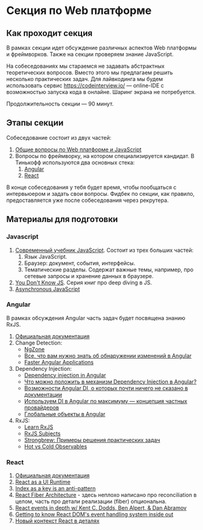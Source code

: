 # Секция по Web платформе

## Как проходит секция

В рамках секции идет обсуждение различных аспектов Web платформы и фреймворков. Также на секции проверяем знание JavaScript.

На собеседованиях мы стараемся не задавать абстрактных теоретических вопросов. Вместо этого мы предлагаем решить несколько практических задач. Для лайвкодинга мы будем использовать сервис https://codeinterview.io/ — online-IDE с возможностью запуска кода в онлайне. Шаринг экрана не потребуется.

Продолжительность секции — 90 минут.

## Этапы секции

Собеседование состоит из двух частей:

1. [Общие вопросы по Web платформе и JavaScript](#javascript)
2. Вопросы по фреймворку, на котором специализируется кандидат. В Тинькофф используются два основных стека:
   1. [Angular](#angular)
   2. [React](#react)

В конце собеседования у тебя будет время, чтобы пообщаться с интервьюером и задать свои вопросы. Фидбек по секции, как правило, предоставляется уже после собеседования через рекрутера.

## Материалы для подготовки

### Javascript

1. [Современный учебник JavaScript](https://learn.javascript.ru/). Состоит из трех больших частей:
   1. Язык JavaScript.
   1. Браузер: документ, события, интерфейсы.
   1. Тематические разделы. Содержат важные темы, например, про сетевые запросы и хранение данных в браузере.
2. [You Don't Know JS](https://github.com/getify/You-Dont-Know-JS). Серия книг про deep diving в JS.
3. [Asynchronous JavaScript](https://developer.mozilla.org/en-US/docs/Learn/JavaScript/Asynchronous)

### Angular

В рамках обсуждения Angular часть задач будет посвящена знанию RxJS.

1. [Официальная документация](https://angular.io/docs)
2. Change Detection:
   - [NgZone](https://angular.io/guide/zone)
   - [Все, что вам нужно знать об обнаружении изменений в Angular](https://habr.com/ru/post/327004/)
   - [Faster Angular Applications](https://blog.mgechev.com/2017/11/11/faster-angular-applications-onpush-change-detection-immutable-part-1/)
3. Dependency Injection:
   - [Dependency injection in Angular](https://angular.io/guide/dependency-injection)
   - [Что можно положить в механизм Dependency Injection в Angular?](https://habr.com/ru/company/tinkoff/blog/516622/)
   - [Возможности Angular DI, о которых почти ничего не сказано в документации](https://habr.com/ru/company/tinkoff/blog/523160/)
   - [Используем DI в Angular по максимуму — концепция частных провайдеров](https://habr.com/ru/company/tinkoff/blog/507906/)
   - [Глобальные объекты в Angular](https://habr.com/ru/company/tinkoff/blog/548510/)
4. RxJS:
   - [Learn RxJS](https://www.learnrxjs.io/)
   - [RxJS Subjects](https://aalexeev239.github.io/rxjs-subjects/)
   - [Strongbrew: Примеры решения практических задач](https://blog.strongbrew.io/tag/RxJS/)
   - [Hot vs Cold Observables](https://benlesh.medium.com/hot-vs-cold-observables-f8094ed53339#.8x9uam5rg)

### React

1. [Официальная документация](https://reactjs.org/docs/getting-started.html)
1. [React as a UI Runtime](https://overreacted.io/react-as-a-ui-runtime/)
1. [Index as a key is an anti-pattern](https://medium.com/@robinpokorny/index-as-a-key-is-an-anti-pattern-e0349aece318)
1. [React Fiber Architecture](https://github.com/acdlite/react-fiber-architecture) - здесь неплохо написано про reconciliation в целом, часть про детали реализации (fiber) опциональна.
1. [React events in depth w/ Kent C. Dodds, Ben Alpert, & Dan Abramov](https://www.youtube.com/watch?v=dRo_egw7tBc)
1. [Getting to know React DOM's event handling system inside out](https://medium.com/the-guild/getting-to-know-react-doms-event-handling-system-inside-out-378c44d2a5d0)
1. [Новый контекст React в деталях](https://blog.csssr.com/ru/article/new-react-context/)

